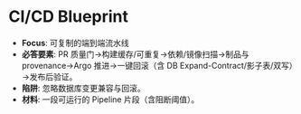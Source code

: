 # CI/CD Blueprint

- **Focus**: 可复制的端到端流水线
- **必答要素**: PR 质量门→构建缓存/可重复→依赖/镜像扫描→制品与 provenance→Argo 推进→一键回滚（含 DB Expand-Contract/影子表/双写）→发布后验证。
- **陷阱**: 忽略数据库变更兼容与回滚。
- **材料**: 一段可运行的 Pipeline 片段（含阻断阈值）。

